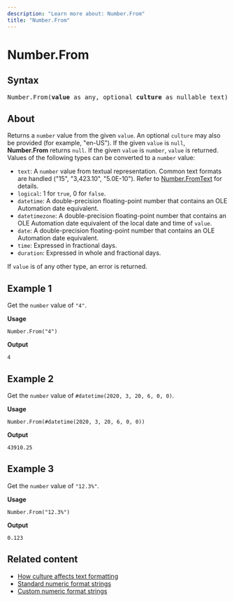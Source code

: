 ```yaml
---
description: "Learn more about: Number.From"
title: "Number.From"
---
```

# Number.From

## Syntax

<pre>
Number.From(<b>value</b> as any, optional <b>culture</b> as nullable text) as nullable number
</pre>

## About

Returns a `number` value from the given `value`. An optional `culture` may also be provided (for example, "en-US"). If the given `value` is `null`, **Number.From** returns `null`. If the given `value` is `number`, `value` is returned. Values of the following types can be converted to a `number` value:

* `text`: A `number` value from textual representation. Common text formats are handled ("15", "3,423.10", "5.0E-10"). Refer to [Number.FromText](/powerquery-m/number-fromtext) for details.
* `logical`: 1 for `true`, 0 for `false`.
* `datetime`: A double-precision floating-point number that contains an OLE Automation date equivalent.
* `datetimezone`: A double-precision floating-point number that contains an OLE Automation date equivalent of the local date and time of `value`.
* `date`: A double-precision floating-point number that contains an OLE Automation date equivalent.
* `time`: Expressed in fractional days.
* `duration`: Expressed in whole and fractional days.

If `value` is of any other type, an error is returned.

## Example 1

Get the `number` value of `"4"`.

**Usage**

```powerquery-m
Number.From("4")
```

**Output**

`4`

## Example 2

Get the `number` value of `#datetime(2020, 3, 20, 6, 0, 0)`.

**Usage**

```powerquery-m
Number.From(#datetime(2020, 3, 20, 6, 0, 0))
```

**Output**

`43910.25`

## Example 3

Get the `number` value of `"12.3%"`.

**Usage**

```powerquery-m
Number.From("12.3%")
```

**Output**

`0.123`

## Related content

* [How culture affects text formatting](how-culture-affects-text-formatting.md)
* [Standard numeric format strings](standard-numeric-format-strings.md)
* [Custom numeric format strings](custom-numeric-format-strings.md)
